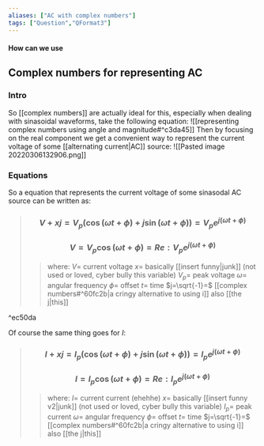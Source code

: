 ```yaml
---
aliases: ["AC with complex numbers"]
tags: ["Question","QFormat3"]
---
```


#### How can we use
## Complex numbers for representing AC
### Intro
So [[complex numbers]] are actually ideal for this, especially when dealing with sinasoidal waveforms, take the following equation:
![[representing complex numbers using angle and magnitude#^c3da45]]
Then by focusing on the real component we get a convenient way to represent the current voltage of some [[alternating current|AC]] source:
![[Pasted image 20220306132906.png]]

### Equations

So a equation that represents the current voltage of some sinasodal AC source can be written as:

> ### $$ V + xj = V_{p}(\cos(\omega t + \phi ) + j\sin(\omega t + \phi )) = V_{p} e^{j(\omega t + \phi )} $$ 
> ### $$ V = V_{p}\cos(\omega t + \phi ) = Re: V_{p} e^{j(\omega t + \phi )}  $$
>> where:
>> $V=$ current voltage 
>> $x=$ basically [[insert funny|junk]] (not used or loved, cyber bully this variable)
>> $V_{p}=$ peak voltage
>> $\omega=$ angular frequency
>> $\phi=$ offset
>> $t=$ time
>> $j=\sqrt{-1}=$ [[complex numbers#^60fc2b|a cringy alternative to using i]] also [[the j|this]]

^ec50da

Of course the same thing goes for $I$:

> ### $$ I + xj = I_{p}(\cos(\omega t + \phi ) + j\sin(\omega t + \phi )) = I_{p} e^{j(\omega t + \phi )} $$ 
> ### $$ I = I_{p}\cos(\omega t + \phi ) = Re: I_{p} e^{j(\omega t + \phi )}  $$
>> where:
>> $I=$ current current (ehehhe)
>> $x=$ basically [[insert funny v2|junk]] (not used or loved, cyber bully this variable)
>> $I_{p}=$ peak current
>> $\omega=$ angular frequency
>> $\phi=$ offset
>> $t=$ time
>> $j=\sqrt{-1}=$ [[complex numbers#^60fc2b|a cringy alternative to using i]] also [[the j|this]]


